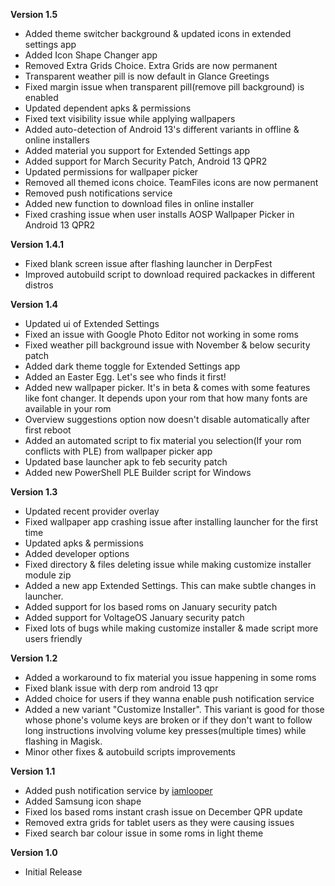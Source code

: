 **Version 1.5**
- Added theme switcher background & updated icons in extended settings app
- Added Icon Shape Changer app
- Removed Extra Grids Choice. Extra Grids are now permanent
- Transparent weather pill is now default in Glance Greetings
- Fixed margin issue when transparent pill(remove pill background) is enabled
- Updated dependent apks & permissions
- Fixed text visibility issue while applying wallpapers
- Added auto-detection of Android 13's different variants in offline & online installers
- Added material you support for Extended Settings app
- Added support for March Security Patch, Android 13 QPR2
- Updated permissions for wallpaper picker
- Removed all themed icons choice. TeamFiles icons are now permanent
- Removed push notifications service
- Added new function to download files in online installer
- Fixed crashing issue when user installs AOSP Wallpaper Picker in Android 13 QPR2

**Version 1.4.1**
- Fixed blank screen issue after flashing launcher in DerpFest
- Improved autobuild script to download required packackes in different distros

**Version 1.4**
- Updated ui of Extended Settings
- Fixed an issue with Google Photo Editor not working in some roms
- Fixed weather pill background issue with November & below security patch
- Added dark theme toggle for Extended Settings app
- Added an Easter Egg. Let's see who finds it first!
- Added new wallpaper picker. It's in beta & comes with some features like font changer. It depends upon your rom that how many fonts are available in your rom
- Overview suggestions option now doesn't disable automatically after first reboot
- Added an automated script to fix material you selection(If your rom conflicts with PLE) from wallpaper picker app
- Updated base launcher apk to feb security patch
- Added new PowerShell PLE Builder script for Windows

**Version 1.3**
- Updated recent provider overlay
- Fixed wallpaper app crashing issue after installing launcher for the first time
- Updated apks & permissions
- Added developer options
- Fixed directory & files deleting issue while making customize installer module zip
- Added a new app Extended Settings. This can make subtle changes in launcher.
- Added support for los based roms on January security patch
- Added support for VoltageOS January security patch
- Fixed lots of bugs while making customize installer & made script more users friendly

**Version 1.2**
- Added a workaround to fix material you issue happening in some roms
- Fixed blank issue with derp rom android 13 qpr
- Added choice for users if they wanna enable push notification service
- Added a new variant "Customize Installer". This variant is good for those whose phone's volume keys are broken or if they don't want to follow long instructions involving volume key presses(multiple times) while flashing in Magisk.
- Minor other fixes & autobuild scripts improvements

**Version 1.1**
- Added push notification service by [iamlooper](https://github.com/iamlooper)
- Added Samsung icon shape
- Fixed los based roms instant crash issue on December QPR update
- Removed extra grids for tablet users as they were causing issues
- Fixed search bar colour issue in some roms in light theme

**Version 1.0**
- Initial Release